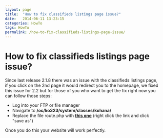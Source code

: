 ```yaml
---
layout: page
title:  "How to fix classifieds listings page issue?"
date:   2014-06-11 13:23:15
categories: HowTo
tags: HowTo
permalink: /how-to-fix-classifieds-listings-page-issue/
---
```

# How to fix classifieds listings page issue?


Since last release 2.1.8 there was an issue with the classifieds listings page, if you click on the 2nd page it would redirect you to the homepage, we fixed this issue for 2.2 but for those of you who want to get the fix right now you can follow those steps: 

- Log into your FTP or file manager 
- Navigate to **/oc/ko323/system/classes/kohana/** 
- Replace the file route.php with **[this one](https://raw.githubusercontent.com/open-classifieds/openclassifieds2/2.1.7/oc/ko322/classes/kohana/route.php )** (right click the link and click "save as") 

Once you do this your website will work perfectly.


<!--title: How to fix classifieds listings page issue?
link: http://open-classifieds.com/2014/06/11/how-to-fix-classifieds-listings-page-issue/
author: Kinan
description: 
post_id: 18024
created: 2014/06/11 15:23:15
created_gmt: 2014/06/11 13:23:15
comment_status: open
post_name: how-to-fix-classifieds-listings-page-issue
status: publish
post_type: post-->
